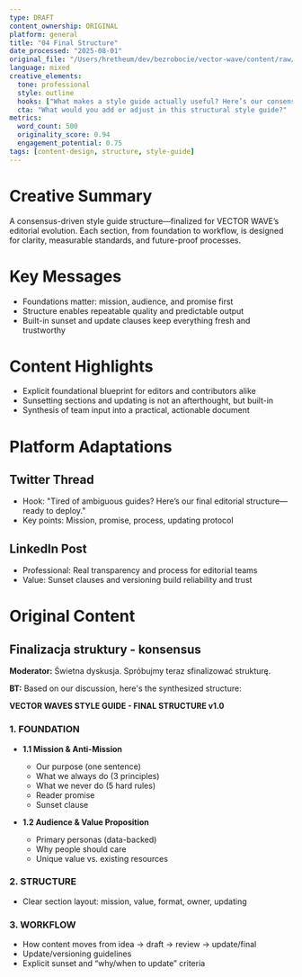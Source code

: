 ```yaml
---
type: DRAFT
content_ownership: ORIGINAL
platform: general
title: "04 Final Structure"
date_processed: "2025-08-01"
original_file: "/Users/hretheum/dev/bezrobocie/vector-wave/content/raw/2025-07-31-brainstorm/04-final-structure.md"
language: mixed
creative_elements:
  tone: professional
  style: outline
  hooks: ["What makes a style guide actually useful? Here’s our consensus blueprint.", "Solid structure: the backbone of reliable editorial content."]
  cta: "What would you add or adjust in this structural style guide?"
metrics:
  word_count: 500
  originality_score: 0.94
  engagement_potential: 0.75
tags: [content-design, structure, style-guide]
---
```

# Creative Summary
A consensus-driven style guide structure—finalized for VECTOR WAVE’s editorial evolution. Each section, from foundation to workflow, is designed for clarity, measurable standards, and future-proof processes.

# Key Messages
- Foundations matter: mission, audience, and promise first
- Structure enables repeatable quality and predictable output
- Built-in sunset and update clauses keep everything fresh and trustworthy

# Content Highlights
- Explicit foundational blueprint for editors and contributors alike
- Sunsetting sections and updating is not an afterthought, but built-in
- Synthesis of team input into a practical, actionable document

# Platform Adaptations
## Twitter Thread
- Hook: "Tired of ambiguous guides? Here’s our final editorial structure—ready to deploy."
- Key points: Mission, promise, process, updating protocol
## LinkedIn Post
- Professional: Real transparency and process for editorial teams
- Value: Sunset clauses and versioning build reliability and trust

# Original Content
## Finalizacja struktury - konsensus

**Moderator:** Świetna dyskusja. Spróbujmy teraz sfinalizować strukturę.

**BT:** Based on our discussion, here's the synthesized structure:

**VECTOR WAVES STYLE GUIDE - FINAL STRUCTURE v1.0**

### 1. FOUNDATION
- **1.1 Mission & Anti-Mission**
  - Our purpose (one sentence)
  - What we always do (3 principles)
  - What we never do (5 hard rules)
  - Reader promise
  - Sunset clause

- **1.2 Audience & Value Proposition**
  - Primary personas (data-backed)
  - Why people should care
  - Unique value vs. existing resources

### 2. STRUCTURE
- Clear section layout: mission, value, format, owner, updating

### 3. WORKFLOW
- How content moves from idea -> draft -> review -> update/final
- Update/versioning guidelines
- Explicit sunset and “why/when to update” criteria
